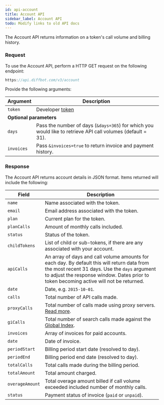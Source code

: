 ```yaml
---
id: api-account
title: Account API
sidebar_label: Account API
todo: Modify links to old API docs
---
```


<div id="docBody">
<p>The Account API returns information on a token's call volume and billing history.</p>

<h3 id="request">Request</h3>
<div class="indent">
<p>To use the Account API, perform a HTTP GET request on the following endpoint:</p>
  

```js
https://api.diffbot.com/v3/account
```


<p>Provide the following arguments:</p>
<table class="controls table table-bordered" border="0" cellpadding="5">
<thead><tr>
<th>Argument</th>
<th>Description</th>
</tr></thead>
<tbody>
<tr>
<td><code>token</code></td>
<td>Developer <a href="https://diffbot.com/pricing">token</a>
</td>
</tr>
<tr><td colspan="2"><strong>Optional parameters</strong></td></tr>
<tr class="opt">
<td><code>days</code></td>
<td>Pass the number of days (<code>&amp;days=365</code>) for which you would like to retrieve API call volumes (default = 31).</td>
</tr>
<tr class="opt">
<td><code>invoices</code></td>
<td>Pass <code>&amp;invoices=true</code> to return invoice and payment history.</td>
</tr>
</tbody>
</table>
<h3 id="response">Response</h3>
<p>The Account API returns account details in JSON format. Items returned will include the following:</p>

<table class="controls table table-bordered" id="fields" border="0" cellpadding="5">
<thead><tr>
<th>Field</th>
<th>Description</th>
</tr></thead>
<tr>
<td class=""><code>name</code></td>
<td class=" default"><div>Name associated with the token.</div></td>
</tr>
<tr>
<td class=""><code>email</code></td>
<td class=" default"><div>Email address associated with the token.</div></td>
</tr>
<tr>
<td class=""><code>plan</code></td>
<td class=" default"><div>Current plan for the token.</div></td>
</tr>
<tr>
<td class=""><code>planCalls</code></td>
<td class=" default"><div>Amount of monthly calls included.</div></td>
</tr>
<tr>
<td class=""><code>status</code></td>
<td class=" default"><div>Status of the token.</div></td>
</tr>
<tr>
<td><code>childTokens</code></td>
<td><div>List of child or sub-tokens, if there are any associated with your account.</div></td>
</tr>
<tr>
<td class="parent"><code>apiCalls</code></td>
<td class="parent default"><div>An array of days and call volume amounts for each day. By default this will return data from the most recent 31 days. Use the <code>days</code> argument to adjust the response window. Dates prior to token becoming active will not be returned.</div></td>
</tr>
<tr>
<td class="indent"><code>date</code></td>
<td class="indent"><div>Date, e.g. <code>2015-10-01</code>.</div></td>
</tr>
<tr>
<td class="indent"><code>calls</code></td>
<td class="indent"><div>Total number of API calls made.</div></td>
</tr>
<tr>
<td class="indent"><code>proxyCalls</code></td>
<td class="indent"><div>Total number of calls made using proxy servers. <a href="explain-using-different-proxies">Read more</a>.</div></td>
</tr>
<tr>
<td class="indent"><code>giCalls</code></td>
<td class="indent"><div>Total number of search calls made against the <a href="/dev/docs/global-index">Global Index</a>.</div></td>
</tr>
<tr>
<td class="parent"><code>invoices</code></td>
<td class="parent default"><div>Array of invoices for paid accounts.</div></td>
</tr>
<tr>
<td class="indent"><code>date</code></td>
<td class="indent"><div>Date of invoice.</div></td>
</tr>
<tr>
<td class="indent"><code>periodStart</code></td>
<td class="indent"><div>Billing period start date (resolved to day).</div></td>
</tr>
<tr>
<td class="indent"><code>periodEnd</code></td>
<td class="indent"><div>Billing period end date (resolved to day).</div></td>
</tr>
<tr>
<td class="indent"><code>totalCalls</code></td>
<td class="indent"><div>Total calls made during the billing period.</div></td>
</tr>
<tr>
<td class="indent"><code>totalAmount</code></td>
<td class="indent"><div>Total amount charged.</div></td>
</tr>
<tr>
<td class="indent"><code>overageAmount</code></td>
<td class="indent"><div>Total overage amount billed if call volume exceeded included number of monthly calls.</div></td>
</tr>
<tr>
<td class="indent"><code>status</code></td>
<td class="indent"><div>Payment status of invoice (<code>paid</code> or <code>unpaid</code>).</div></td>
</tr>
</table>

</div>
</div>